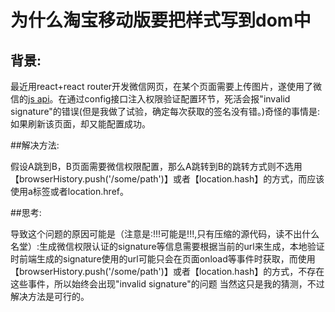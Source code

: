 # 为什么淘宝移动版要把样式写到dom中

## 背景:

最近用react+react router开发微信网页，在某个页面需要上传图片，遂使用了微信的[js api](https://mp.weixin.qq.com/wiki/7/aaa137b55fb2e0456bf8dd9148dd613f.html)。在通过config接口注入权限验证配置环节，死活会报"invalid signature"的错误(但是我做了试验，确定每次获取的签名没有错。)奇怪的事情是:如果刷新该页面，却又能配置成功。

##解决方法:

假设A跳到B，B页面需要微信权限配置，那么A跳转到B的跳转方式则不选用【browserHistory.push('/some/path')】或者【location.hash】的方式，而应该使用a标签或者location.href。

##思考:

导致这个问题的原因可能是（注意是:!!!可能是!!!,只有压缩的源代码，读不出什么名堂）:生成微信权限认证的signature等信息需要根据当前的url来生成，本地验证时前端生成的signature使用的url可能只会在页面onload等事件时获取，而使用【browserHistory.push('/some/path')】或者【location.hash】的方式，不存在这些事件，所以始终会出现"invalid signature"的问题
当然这只是我的猜测，不过解决方法是可行的。
